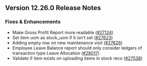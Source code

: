 ## Version 12.26.0 Release Notes

### Fixes & Enhancements
- Make Gross Profit Report more readable ([#27124](https://github.com/frappe/erpnext/pull/27124))
- Set item uom as stock_uom if it isn't set ([#27623](https://github.com/frappe/erpnext/pull/27623))
- Adding empty row on new maintenance visit ([#27626](https://github.com/frappe/erpnext/pull/27626))
- Employee Leave Balance report should only consider ledgers of transaction type Leave Allocation ([#28017](https://github.com/frappe/erpnext/pull/28017))
- Validate if item exists on uploading items in stock reco ([#27538](https://github.com/frappe/erpnext/pull/27538))